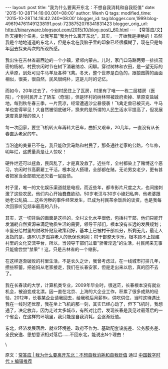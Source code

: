 --- layout: post title: "我为什么要离开东北：不想自我消耗和自我贬值"
date: '2015-10-28T14:16:00.001+08:00' author: Wenh Q tags:
modified\_time: '2015-10-28T14:16:42.240+08:00' blogger\_id:
tag:blogger.com,1999:blog-4961947611491238191.post-7238752076341831423
blogger\_orig\_url:
http://binaryware.blogspot.com/2015/10/blog-post\_60.html ---
【常答应/文】昨天接到个任务，让我写篇"我为什么离开东北"，其实，一开始我是拒绝的！虽然我是个地地道道的东北人，但是东北在我脑子里的印象已经很模糊了，现在只是每年回去探亲两次的所观所感。\
\
我出生在吉林省最西边的一个小镇，紧邻内蒙古。儿时，家门口马路两旁一排排茂密的杨树，村民农闲时节在树下消暑纳凉、闲聊。穿过树林和农田，是一望无际的大草原，到处可见牛马羊及各种飞禽。冬天，整个世界是白色的，跟狼图腾的画面相似，很美，很自然，民风很纯朴，这是儿时的记忆。\
\
而如今，20年过去了，个别村民住上了瓦房，村里有了唯一一栋二层楼房（医院），个别村民开上了轿车（奇瑞），但是环村的树林带被政府卖掉、草原变盐碱地，每到秋冬春三季，一片荒凉，经常遭遇沙尘暴侵袭！飞禽走兽已被灭光、牛马羊也变得罕见！大自然被彻底破坏，换来的是所谓的人民生活水平提高了，但发展速度真是慢的惊人！\
\
每一次回家，要坐飞机转火车再转大巴车，曲折又艰辛，20几年，一直没有从长春直达老家的车。\
\
当沿途的美景已不在，我只能欣赏马路和村民了，那条通往老家的公路，今年修，明年烂，这质量真是让人惊叹！\
\
硬件烂还可以拯救，民风乱了，才是真没救了。近些年，全村都染上了赌博这个恶习，农闲时节高薪雇工干活，根本没人搭理，全部都在赌，无论男女老少，更有甚者把家当全部赔光还欠着一屁股债。\
\
村子里，唯一的文化娱乐渠道就是电视，而近些年，都市影片尺度之大，也间接刺激了这些农民，他们内心开始蠢蠢欲动，50岁老汉与30岁小媳妇私奔、他老婆跟她老公乱搞……这些污秽的事件经常发生，已成为村民茶余饭后的谈资，也是我每次回家听见频率最高的八卦。\
\
其实，这一切背后的画面是这样的，全村文化水平很低，包括村干部，他们只能开发消耗自然资源来满足物质生活的需要，领导干部们，根本没有长远的发展规划；市里分给村里的财政补贴及政策利好，基本上已被村干部瓜分，所剩无几，最让人发指的是，连80几岁孤寡老人的低保也剥削；村干部整天享乐，根本顾不上搭建村里的文化交流平台，所以，当领导干部们过着"骄奢淫逸"的生活，村民闲来无事只能偷尝尝"禁果"！这，只是吉林省的一个缩影。\
\
在这样逐渐破败的村里生活，不是长久之计，我曾考虑过，在一线城市打拼几年，攒些积蓄，把爸妈从老家接走，我们在长春安家，但是走出来以后，真的回不去了。\
\
我在长春读的大学，计算机类专业，2009年毕业时，很迷茫，长春根本没有就业机会，被迫变成北漂。因一直在北京、上海的大企业工作，积累了很多成熟的经验，2012年，长春某企业请我回去，给我税后月薪8k，供吃供住，当时这待遇比我在一线时还优厚，我在坐上飞机的那一刻，其实已经心动了，但下飞机时，我想通了，决定放弃，因为走过太多城市，有所对比后，发现长春是我见过最落后的一个省会，在这样的环境里，我只能是自我消耗，会逐渐贬值。\
\
东北，经济发展落后、就业环境差、政府不作为、基础配套设施差、公务服务差、全民安逸、思想意识相对落后……不回东北，能说出N个理由！
<div>

\

</div>

<div>

原文：[常答应 |
我为什么要离开东北：不想自我消耗和自我贬值](http://feedproxy.google.com/~r/chinagfwblog/~3/YLMb3g0o1Pk/) 通过 [中国数字时代
»
编辑推荐](http://pipes.yahoo.com/pipes/pipe.info?_id=4ebbe79f06d4342d785a0cab9913dc0c)

</div>
